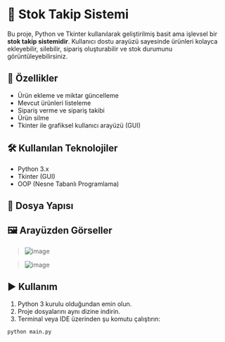 # 🧮 Stok Takip Sistemi

Bu proje, Python ve Tkinter kullanılarak geliştirilmiş basit ama işlevsel bir **stok takip sistemidir**. Kullanıcı dostu arayüzü sayesinde ürünleri kolayca ekleyebilir, silebilir, sipariş oluşturabilir ve stok durumunu görüntüleyebilirsiniz.

## 🚀 Özellikler

- Ürün ekleme ve miktar güncelleme
- Mevcut ürünleri listeleme
- Sipariş verme ve sipariş takibi
- Ürün silme
- Tkinter ile grafiksel kullanıcı arayüzü (GUI)

## 🛠️ Kullanılan Teknolojiler

- Python 3.x
- Tkinter (GUI)
- OOP (Nesne Tabanlı Programlama)

## 📁 Dosya Yapısı



## 🖼️ Arayüzden Görseller

> ![image](https://github.com/user-attachments/assets/c088dc57-841f-48da-8ef3-a240231ed9bf)

> ![image](https://github.com/user-attachments/assets/b81eeaad-8fe7-4505-9510-628cfe525903)


## ▶️ Kullanım

1. Python 3 kurulu olduğundan emin olun.
2. Proje dosyalarını aynı dizine indirin.
3. Terminal veya IDE üzerinden şu komutu çalıştırın:

```bash
python main.py
